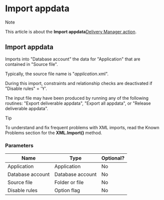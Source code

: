 # Import appdata



> [!NOTE]
> This article is about the **Import appdata**[Delivery Manager action](/docs/Continuous%20delivery/Delivery%20Manager%20actions%20by%20name).

## **Import appdata**

Imports into "Database account" the data for "Application" that are contained in "Source file".

Typically, the source file name is "*application*.xml".

During this import, constraints and relationship checks are deactivated if "Disable rules" = 'Y'.

The input file may have been produced by running any of the following routines: "Export deliverable appdata", "Export all appdata", or "Release deliverable appdata".

> [!TIP]
> To understand and fix frequent problems with XML imports, read the Known Problems section for the **XML.Import()** method.

### Parameters

|**Name**|**Type**|**Optional?**|
|--------|--------|--------|
|Application|Application|No      |
|Database account|Database account|No      |
|Source file|Folder or file|No      |
|Disable rules|Option flag|No      |



 